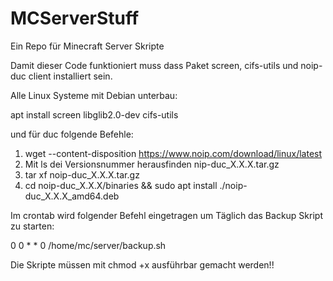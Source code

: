 # MCServerStuff
Ein Repo für Minecraft Server Skripte

Damit dieser Code funktioniert muss dass Paket screen, cifs-utils und noip-duc client installiert sein.

Alle Linux Systeme mit Debian unterbau:

apt install screen libglib2.0-dev cifs-utils

und für duc folgende Befehle:

1. wget --content-disposition https://www.noip.com/download/linux/latest
2. Mit ls dei Versionsnummer herausfinden nip-duc_X.X.X.tar.gz
3. tar xf noip-duc_X.X.X.tar.gz
4. cd noip-duc_X.X.X/binaries && sudo apt install ./noip-duc_X.X.X_amd64.deb

Im crontab wird folgender Befehl eingetragen um Täglich das Backup Skript zu starten:

0 0 * * 0 /home/mc/server/backup.sh

Die Skripte müssen mit chmod +x ausführbar gemacht werden!!
